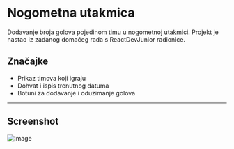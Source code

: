 # Nogometna utakmica
Dodavanje broja golova pojedinom timu u nogometnoj utakmici. Projekt je nastao iz zadanog
domaćeg rada s ReactDevJunior radionice.

## **Značajke**
- Prikaz timova koji igraju
- Dohvat i ispis trenutnog datuma
- Botuni za dodavanje i oduzimanje golova

---
## **Screenshot**

![image](https://github.com/user-attachments/assets/4ea52592-66c2-4152-b2f0-379b7e2d5e11)
